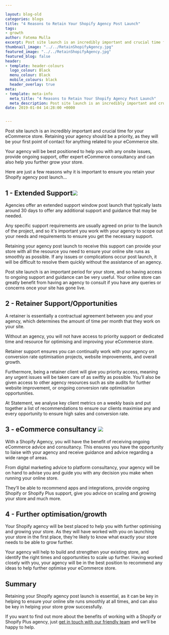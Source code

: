 ```yaml
--- 

layout: blog-old
categories: blogs
title: "4 Reasons to Retain Your Shopify Agency Post Launch"
tags:
- growth
author: Fatema Mulla
excerpt: Post site launch is an incredibly important and crucial time for your eCommerce store. Retaining your agency should be a priority, as they will be your first point of contact for anything related to your eCommerce site. 
thumbnail_image: "../../RetainShopifyAgency.jpg"
featured_image: "../../RetainShopifyAgency.jpg"
featured_blog: false
header:
- template: header-colours
  logo_colour: Black
  menu_colour: Black
  mobile_colours: black
  header_overlay: true
meta:
- template: meta-info
  meta_title: "4 Reasons to Retain Your Shopify Agency Post Launch"
  meta_description: Post site launch is an incredibly important and crucial time for your eCommerce store. Retaining your agency should be a priority, as they will be your first point of contact for anything related to your eCommerce site.
date: 2019-01-04 14:28:00 +0000


--- 
```

Post site launch is an incredibly important and crucial time for your eCommerce store. Retaining your agency should be a priority, as they will be your first point of contact for anything related to your eCommerce site.

Your agency will be best positioned to help you with any onsite issues, provide ongoing support, offer expert eCommerce consultancy and can also help you further grow your store.

Here are just a few reasons why it is important to ensure you retain your Shopify agency post launch...

  

1 - Extended Support![](https://lh3.googleusercontent.com/__s9qKA5DCIu1b0YquA3y_wkCHJG3xb7_drz4AT6-ICBQfTBZAMuQ5KVDgXW5SZFMqaGqFKzzfbp8GhENWa2IorD9-JFuB9Kz5neWEwXQLpR-kAbSrHyShznaO2wk94Ix2RmeeeK)
---------------------------------------------------------------------------------------------------------------------------------------------------------------------------------------------------

Agencies offer an extended support window post launch that typically lasts around 30 days to offer any additional support and guidance that may be needed.

Any specific support requirements are usually agreed on prior to the launch of the project, and so it's important you work with your agency to scope out your needs and requirements to ensure you get the necessary support.

Retaining your agency post launch to receive this support can provide your store with all the resource you need to ensure your online site runs as smoothly as possible. If any issues or complications occur post launch, it will be difficult to resolve them quickly without the assistance of an agency.

Post site launch is an important period for your store, and so having access to ongoing support and guidance can be very useful. Your online store can greatly benefit from having an agency to consult if you have any queries or concerns once your site has gone live.

  

2 - Retainer Support/Opportunities
----------------------------------

A retainer is essentially a contractual agreement between you and your agency, which determines the amount of time per month that they work on your site.

Without an agency, you will not have access to priority support or dedicated time and resource for optimising and improving your eCommerce store.

Retainer support ensures you can continually work with your agency on conversion rate optimisation projects, website improvements, and overall growth.

Furthermore, being a retainer client will give you priority access, meaning any urgent issues will be taken care of as swiftly as possible. You’ll also be given access to other agency resources such as site audits for further website improvement, or ongoing conversion rate optimisation opportunities.

At Statement, we analyse key client metrics on a weekly basis and put together a list of recommendations to ensure our clients maximise any and every opportunity to ensure high sales and conversion rate.

  

3 - eCommerce consultancy ![](https://lh6.googleusercontent.com/f3c-VMwM9lkJcL1GY_GgGr_GzmnoH3zr-vD-28PUP-6Kq7iixBmVtz9ulMpdrcCLzU664sUVHO5wQTS78HNrJ62VTgHAbMFghIE5UH_ZGRVhDrkSidiWvUXYQ_ldPNKv_8KaUWwt)
---------------------------------------------------------------------------------------------------------------------------------------------------------------------------------------------------------

With a Shopify Agency, you will have the benefit of receiving ongoing eCommerce advice and consultancy. This ensures you have the opportunity to liaise with your agency and receive guidance and advice regarding a wide range of areas.

From digital marketing advice to platform consultancy, your agency will be on hand to advise you and guide you with any decision you make when running your online store.

They’ll be able to recommend apps and integrations, provide ongoing Shopify or Shopify Plus support, give you advice on scaling and growing your store and much more.

  

4 - Further optimisation/growth
-------------------------------

Your Shopify agency will be best placed to help you with further optimising and growing your store. As they will have worked with you on launching your store in the first place, they’re likely to know what exactly your store needs to be able to grow further.

Your agency will help to build and strengthen your existing store, and identify the right times and opportunities to scale up further. Having worked closely with you, your agency will be in the best position to recommend any ideas to help further optimise your eCommerce store.

  

Summary
-------

Retaining your Shopify agency post launch is essential, as it can be key in helping to ensure your online site runs smoothly at all times, and can also be key in helping your store grow successfully.

If you want to find out more about the benefits of working with a Shopify or Shopify Plus agency, just [get in touch with our friendly team](https://www.statementagency.com/contact-us) and we’ll be happy to help.